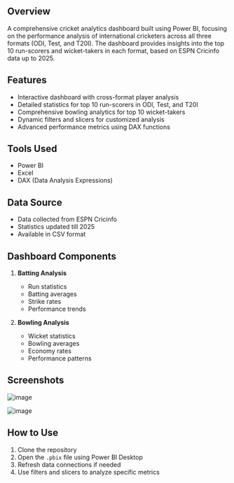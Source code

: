 ## Overview
A comprehensive cricket analytics dashboard built using Power BI, focusing on the performance analysis of international cricketers across all three formats (ODI, Test, and T20I). The dashboard provides insights into the top 10 run-scorers and wicket-takers in each format, based on ESPN Cricinfo data up to 2025.

## Features
- Interactive dashboard with cross-format player analysis
- Detailed statistics for top 10 run-scorers in ODI, Test, and T20I
- Comprehensive bowling analytics for top 10 wicket-takers
- Dynamic filters and slicers for customized analysis
- Advanced performance metrics using DAX functions

## Tools Used
- Power BI
- Excel
- DAX (Data Analysis Expressions)

## Data Source
- Data collected from ESPN Cricinfo
- Statistics updated till 2025
- Available in CSV format

## Dashboard Components
1. **Batting Analysis**
   - Run statistics
   - Batting averages
   - Strike rates
   - Performance trends

2. **Bowling Analysis**
   - Wicket statistics
   - Bowling averages
   - Economy rates
   - Performance patterns
## Screenshots
![image](https://github.com/user-attachments/assets/6df1db64-75b7-4530-ab74-decf302d1c5d)

![image](https://github.com/user-attachments/assets/4ca9808d-ca22-4598-89c5-883506a4b3dc)


   
## How to Use
1. Clone the repository
2. Open the `.pbix` file using Power BI Desktop
3. Refresh data connections if needed
4. Use filters and slicers to analyze specific metrics
